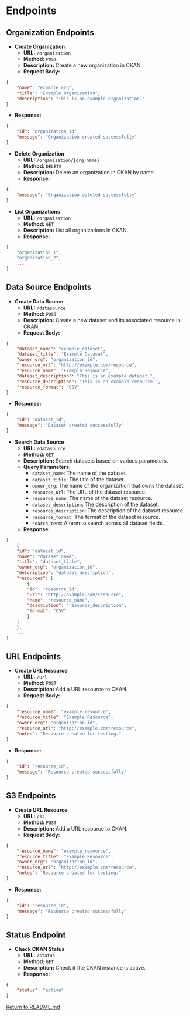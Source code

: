 # Endpoints

## Organization Endpoints

- **Create Organization**
  - **URL:** `/organization`
  - **Method:** `POST`
  - **Description:** Create a new organization in CKAN.
  - **Request Body:**

```json
{
    "name": "example_org",
    "title": "Example Organization",
    "description": "This is an example organization."
}
```
  - **Response:**

```json
{
    "id": "organization_id",
    "message": "Organization created successfully"
}
```

- **Delete Organization**
  - **URL:** `/organization/{org_name}`
  - **Method:** `DELETE`
  - **Description:** Delete an organization in CKAN by name.
  - **Response:**

```json
{
    "message": "Organization deleted successfully"
}
```

- **List Organizations**
  - **URL:** `/organization`
  - **Method:** `GET`
  - **Description:** List all organizations in CKAN.
  - **Response:**

```json
[
    "organization_1",
    "organization_2",
    ...
]
```

## Data Source Endpoints

- **Create Data Source**
  - **URL:** `/datasource`
  - **Method:** `POST`
  - **Description:** Create a new dataset and its associated resource in CKAN.
  - **Request Body:**
    
```json
{
    "dataset_name": "example_dataset",
    "dataset_title": "Example Dataset",
    "owner_org": "organization_id",
    "resource_url": "http://example.com/resource",
    "resource_name": "Example Resource",
    "dataset_description": "This is an example dataset.",
    "resource_description": "This is an example resource.",
    "resource_format": "CSV"
}
```

  - **Response:**
    
```json
{
    "id": "dataset_id",
    "message": "Dataset created successfully"
}
```

- **Search Data Source**
  - **URL:** `/datasource`
  - **Method:** `GET`
  - **Description:** Search datasets based on various parameters.
  - **Query Parameters:**
    - `dataset_name`: The name of the dataset.
    - `dataset_title`: The title of the dataset.
    - `owner_org`: The name of the organization that owns the dataset.
    - `resource_url`: The URL of the dataset resource.
    - `resource_name`: The name of the dataset resource.
    - `dataset_description`: The description of the dataset.
    - `resource_description`: The description of the dataset resource.
    - `resource_format`: The format of the dataset resource.
    - `search_term`: A term to search across all dataset fields.
  - **Response:**

```json
[
    {
    "id": "dataset_id",
    "name": "dataset_name",
    "title": "dataset_title",
    "owner_org": "organization_id",
    "description": "dataset_description",
    "resources": [
        {
        "id": "resource_id",
        "url": "http://example.com/resource",
        "name": "resource_name",
        "description": "resource_description",
        "format": "CSV"
        }
    ]
    },
    ...
]
```


## URL Endpoints

- **Create URL Resource**
  - **URL:** `/url`
  - **Method:** `POST`
  - **Description:** Add a URL resource to CKAN.
  - **Request Body:**
    
```json
{
    "resource_name": "example_resource",
    "resource_title": "Example Resource",
    "owner_org": "organization_id",
    "resource_url": "http://example.com/resource",
    "notes": "Resource created for testing."
}
```

  - **Response:**
    
```json
{
    "id": "resource_id",
    "message": "Resource created successfully"
}
```
## S3 Endpoints

- **Create URL Resource**
  - **URL:** `/s3`
  - **Method:** `POST`
  - **Description:** Add a URL resource to CKAN.
  - **Request Body:**
    
```json
{
    "resource_name": "example_resource",
    "resource_title": "Example Resource",
    "owner_org": "organization_id",
    "resource_url": "http://example.com/resource",
    "notes": "Resource created for testing."
}
```

  - **Response:**
    
```json
{
    "id": "resource_id",
    "message": "Resource created successfully"
}
```

## Status Endpoint

- **Check CKAN Status**
  - **URL:** `/status`
  - **Method:** `GET`
  - **Description:** Check if the CKAN instance is active.
  - **Response:**
    
```json
{
    "status": "active"
}
```

[Return to README.md](../README.md)
